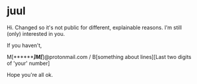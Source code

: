 # juul

Hi. Changed so it's not public for different, explainable reasons. I'm still (only) interested in you.

If you haven't,

M[*********]M[***]@protonmail.com / B[something about lines][Last two digits of 'your' number]

Hope you're all ok.
